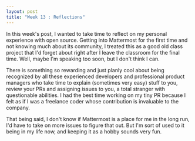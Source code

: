 ```yaml
---
layout: post
title: "Week 13 : Reflections"
---
```


In this week's post, I wanted to take time to reflect on my personal experience with open source. Getting into Mattermost for the first time and not knowing much about its community, I treated this as a good old class project that I'd forget about right after I leave the classroom for the final time. Well, maybe I'm speaking too soon, but I don't think I can.

There is something so rewarding and just planly cool about being recognized by all these experienced developers and professional product managers who take time to explain (sometimes very easy) stuff to you, review your PRs and assigning issues to you, a total stranger with questionable abilities. I had the best time working on my tiny PR because I felt as if I was a freelance coder whose contribution is invaluable to the company.

That being said, I don't know if Mattermost is a place for me in the long run, I'd have to take on more issues to figure that out. But I'm sort of used to it being in my life now, and keeping it as a hobby sounds very fun.